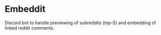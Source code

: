 # Embeddit
Discord bot to handle previewing of subreddits (top-5) and embedding of linked reddit comments.
